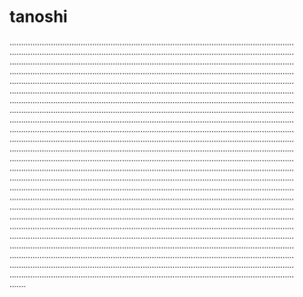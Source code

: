 # tanoshi
...................................................................................................................................................................................................................................................................................................................................................................................................................................................................................................................................................................................................................................................................................................................................................................................................................................................................................................................................................................................................................................................................................................................................................................................................................................................................................................................................................................................................................................................................................................................................................................................................................................................................................................................................................................................................................................................................................................................................................................................................................................................................................................................................................................................................................................................................................................................................................................................................................................................................................................................................................................................................................................................................................................................................................................................................................................................................................................................................................................................................................................................................................................................................................................................................................................